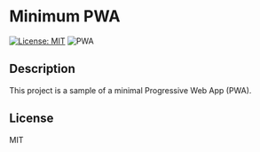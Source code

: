# Minimum PWA

[![License: MIT](https://img.shields.io/badge/License-MIT-yellow.svg)](https://opensource.org/licenses/MIT)
![PWA](https://img.shields.io/badge/PWA-Yes-4BC51D.svg)

## Description

This project is a sample of a minimal Progressive Web App (PWA).

## License

MIT
